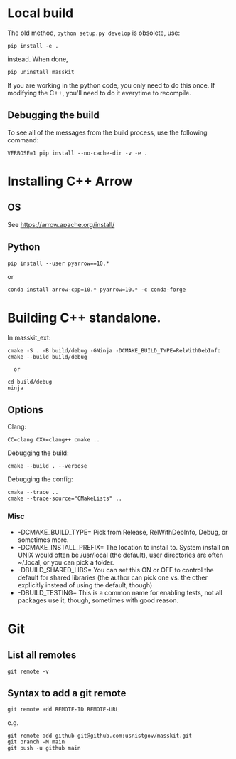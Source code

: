 # Local build

The old method, `python setup.py develop` is obsolete, use:

```pip install -e .```

instead. When done, 

```pip uninstall masskit```

If you are working in the python code, you only need to do this once. If modifying the C++, you'll need to do it everytime to recompile.

## Debugging the build

To see all of the messages from the build process, use the following command:

```VERBOSE=1 pip install --no-cache-dir -v -e .```

# Installing C++ Arrow

## OS

See https://arrow.apache.org/install/

## Python

```pip install --user pyarrow==10.*```

or

```conda install arrow-cpp=10.* pyarrow=10.* -c conda-forge```


# Building C++ standalone.

In masskit_ext:

```
cmake -S . -B build/debug -GNinja -DCMAKE_BUILD_TYPE=RelWithDebInfo
cmake --build build/debug

  or 

cd build/debug
ninja
```
## Options

Clang:
```
CC=clang CXX=clang++ cmake ..
```

Debugging the build:
```
cmake --build . --verbose
```

Debugging the config:
```
cmake --trace ..
cmake --trace-source="CMakeLists" ..
```


### Misc

- -DCMAKE_BUILD_TYPE= Pick from Release, RelWithDebInfo, Debug, or sometimes more.
- -DCMAKE_INSTALL_PREFIX= The location to install to. System install on UNIX would often be /usr/local (the default), user directories are often ~/.local, or you can pick a folder.
- -DBUILD_SHARED_LIBS= You can set this ON or OFF to control the default for shared libraries (the author can pick one vs. the other explicitly instead of using the default, though)
- -DBUILD_TESTING= This is a common name for enabling tests, not all packages use it, though, sometimes with good reason.


# Git

## List all remotes
```
git remote -v
```

## Syntax to add a git remote
```
git remote add REMOTE-ID REMOTE-URL
```
e.g.
```
git remote add github git@github.com:usnistgov/masskit.git
git branch -M main
git push -u github main
```
